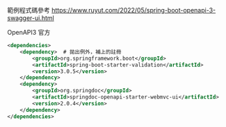 範例程式碼參考
https://www.ruyut.com/2022/05/spring-boot-openapi-3-swagger-ui.html

OpenAPI3 官方



```pom.xml
<dependencies>
	<dependency>  # 拋出例外，補上的註冊
	    <groupId>org.springframework.boot</groupId>  
	    <artifactId>spring-boot-starter-validation</artifactId>  
	    <version>3.0.5</version>  
	</dependency>  
	<dependency>  
	    <groupId>org.springdoc</groupId>  
	    <artifactId>springdoc-openapi-starter-webmvc-ui</artifactId>  
	    <version>2.0.4</version>  
	</dependency>
</dependencies>
```